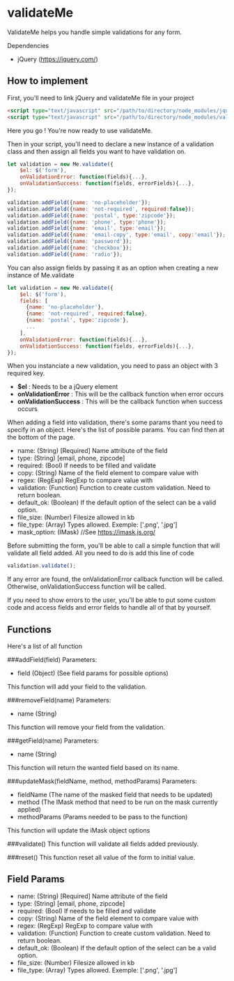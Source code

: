 validateMe
========
ValidateMe helps you handle simple validations for any form.

Dependencies

- jQuery (https://jquery.com/)

## How to implement

First, you'll need to link jQuery and validateMe file in your project 
```html
<script type="text/javascript" src="/path/to/directory/node_modules/jquery/dist/jquery.js"></script>
<script type="text/javascript" src="/path/to/directory/node_modules/validate-me/dist/me-validate.min.js""></script>
```
Here you go ! You're now ready to use validateMe.



Then in your script, you'll need to declare a new instance of a validation class and then assign all fields you want to have validation on.
```javascript
let validation = new Me.validate({
    $el: $('form'),
    onValidationError: function(fields){...},
    onValidationSuccess: function(fields, errorFields){...},
});

validation.addField({name: 'no-placeholder'});
validation.addField({name: 'not-required', required:false});
validation.addField({name: 'postal', type:'zipcode'});
validation.addField({name: 'phone', type:'phone'});
validation.addField({name: 'email', type:'email'});
validation.addField({name: 'email-copy', type:'email', copy:'email'});
validation.addField({name: 'password'});
validation.addField({name: 'checkbox'});
validation.addField({name: 'radio'});
```

You can also assign fields by passing it as an option when creating a new instance of Me.validate
```javascript
let validation = new Me.validate({
    $el: $('form'),
    fields: [
      {name: 'no-placeholder'},
      {name: 'not-required', required:false},
      {name: 'postal', type:'zipcode'},
      ...
    ],
    onValidationError: function(fields){...},
    onValidationSuccess: function(fields, errorFields){...},
});
```

When you instanciate a new validation, you need to pass an object with 3 required key.
- **$el** : Needs to be a jQuery element
- **onValidationError** : This will be the callback function when error occurs
- **onValidationSuccess** : This will be the callback function when success occurs

When adding a field into validation, there's some params thant you need to specify in an object. Here's the list of possible params. You can find then at the bottom of the page.

- name: (String) [Required] Name attribute of the field
- type: (String) [email, phone, zipcode]
- required: (Bool) If needs to be filled and validate
- copy: (String) Name of the field element to compare value with
- regex: (RegExp) RegExp to compare value with
- validation: (Function) Function to create custom validation. Need to return boolean.
- default_ok: (Boolean) If the default option of the select can be a valid option.
- file_size: (Number) Filesize allowed in kb
- file_type: (Array) Types allowed. Exemple: ['.png', '.jpg']
- mask_option: (IMask) //See https://imask.js.org/

Before submitting the form, you'll be able to call a simple function that will validate all field added. All you need to do is add this line of code
```javascript
validation.validate();
```

If any error are found, the onValidationError callback function will be called. Otherwise, onValidationSuccess function will be called.

If you need to show errors to the user, you'll be able to put some custom code and access fields and error fields to handle all of that by yourself.

## Functions
Here's a list of all function

###addField(field)
Parameters:
 - field (Object) (See field params for possible options)
 
This function will add your field to the validation.

###removeField(name)
Parameters:
 - name (String)
  
This function will remove your field from the validation.

###getField(name)
Parameters:
 - name (String)
  
This function will return the wanted field based on its name.

###updateMask(fieldName, method, methodParams)
Parameters:
 - fieldName (The name of the masked field that needs to be updated)
 - method (The IMask method that need to be run on the mask currently applied)
 - methodParams (Params needed to be pass to the function)
  
This function will update the iMask object options

###validate()
This function will validate all fields added previously.

###reset()
This function reset all value of the form to initial value.


## Field Params

- name: (String) [Required] Name attribute of the field
- type: (String) [email, phone, zipcode]
- required: (Bool) If needs to be filled and validate
- copy: (String) Name of the field element to compare value with
- regex: (RegExp) RegExp to compare value with
- validation: (Function) Function to create custom validation. Need to return boolean.
- default_ok: (Boolean) If the default option of the select can be a valid option.
- file_size: (Number) Filesize allowed in kb
- file_type: (Array) Types allowed. Exemple: ['.png', '.jpg']

